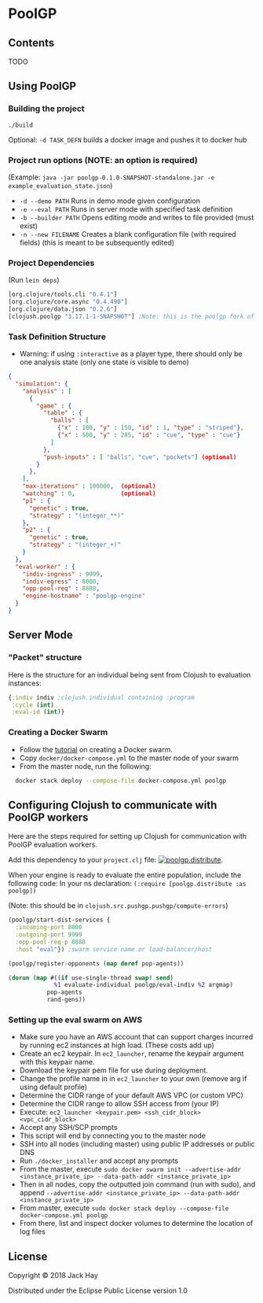 # PoolGP

## Contents
TODO

## Using PoolGP

### Building the project
```
./build
```
Optional: `-d TASK_DEFN` builds a docker image and pushes it to docker hub

### Project run options (NOTE: an option is required)
(Example: `java -jar poolgp-0.1.0-SNAPSHOT-standalone.jar -e example_evaluation_state.json`)
- `-d --demo PATH` Runs in demo mode given configuration
- `-e --eval PATH` Runs in server mode with specified task definition
- `-b --builder PATH` Opens editing mode and writes to file provided (must exist)
- `-n --new FILENAME` Creates a blank configuration file (with required fields) (this is meant to be subsequently edited)

### Project Dependencies
(Run `lein deps`)
```clojure
[org.clojure/tools.cli "0.4.1"]
[org.clojure/core.async "0.4.490"]
[org.clojure/data.json "0.2.6"]
[clojush.poolgp "3.17.1-1-SNAPSHOT"] ;Note: this is the poolgp fork of clojush and contains new functions
```

### Task Definition Structure
- Warning: if using `:interactive` as a player type, there should only be one analysis state
  (only one state is visible to demo)
```json
{
  "simulation": {
    "analysis" : [
      {
        "game" : {
          "table" : {
            "balls" : [
              {"x" : 100, "y" : 150, "id" : 1, "type" : "striped"},
              {"x" : 500, "y" : 285, "id" : "cue", "type" : "cue"}
            ]
          },
          "push-inputs" : [ "balls", "cue", "pockets"] (optional)
        }
      },
    ],
    "max-iterations" : 100000,  (optional)
    "watching" : 0,             (optional)
    "p1" : {
      "genetic" : true,
      "strategy" : "(integer_**)"
    },
    "p2" : {
      "genetic" : true,
      "strategy" : "(integer_+)"
    }
  },
  "eval-worker" : {
    "indiv-ingress" : 9999,
    "indiv-egress" : 8000,
    "opp-pool-req" : 8888,
    "engine-hostname" : "poolgp-engine"
  }
}
```

## Server Mode

### "Packet" structure
Here is the structure for an individual being sent from Clojush to
evaluation instances:
```clojure
{:indiv indiv ;clojush.individual containing :program
 :cycle (int)
 :eval-id (int)}
```

### Creating a Docker Swarm
- Follow the [tutorial](https://docs.docker.com/engine/swarm/swarm-tutorial/create-swarm/) on creating a Docker swarm.
- Copy `docker/docker-compose.yml` to the master node of your swarm
- From the master node, run the following:
```bash
  docker stack deploy --compose-file docker-compose.yml poolgp
```

## Configuring Clojush to communicate with PoolGP workers
Here are the steps required for setting up Clojush for communication with PoolGP evaluation workers.

Add this dependency to your `project.clj` file: [![poolgp.distribute](https://img.shields.io/clojars/v/poolgp.distribute.svg)](https://clojars.org/poolgp.distribute).

When your engine is ready to evaluate the entire population, include the following code:
In your ns declaration: `(:require [poolgp.distribute :as poolgp])`

(Note: this should be in `clojush.src.pushgp.pushgp/compute-errors`)

```clojure
(poolgp/start-dist-services {
  :incoming-port 8000
  :outgoing-port 9999
  :opp-pool-req-p 8888
  :host "eval"}) ;swarm service name or load-balancer/host

(poolgp/register-opponents (map deref pop-agents))

(dorun (map #((if use-single-thread swap! send)
             %1 evaluate-individual poolgp/eval-indiv %2 argmap)
           pop-agents
           rand-gens))
```

### Setting up the eval swarm on AWS

- Make sure you have an AWS account that can support charges incurred by running ec2 instances at high load.  (These costs add up)
- Create an ec2 keypair.  In `ec2_launcher`, rename the keypair argument with this keypair name.
- Download the keypair pem file for use during deployment.  
- Change the profile name in in `ec2_launcher` to your own (remove arg if using default profile)
- Determine the CIDR range of your default AWS VPC (or custom VPC)
- Determine the CIDR range to allow SSH access from (your IP)
- Execute: `ec2_launcher <keypair.pem> <ssh_cidr_block> <vpc_cidr_block>`
- Accept any SSH/SCP prompts
- This script will end by connecting you to the master node
- SSH into all nodes (including master) using public IP addresses or public DNS
- Run `./docker_installer` and accept any prompts
- From the master, execute `sudo docker swarm init --advertise-addr <instance_private_ip> --data-path-addr <instance_private_ip>`
- Then in all nodes, copy the outputted join command (run with sudo), and append `--advertise-addr <instance_private_ip> --data-path-addr <instance_private_ip>`
- From master, execute `sudo docker stack deploy --compose-file docker-compose.yml poolgp`
- From there, list and inspect docker volumes to determine the location of log files

## License

Copyright © 2018 Jack Hay

Distributed under the Eclipse Public License version 1.0
